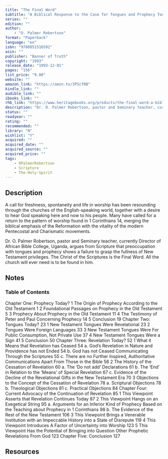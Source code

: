 ```yaml
---
title: "The Final Word"
subtitle: "A Biblical Response to the Case for Tongues and Prophecy Today"
series: ""
edition: ""
author: 
    - "O. Palmer Robertson"
format: "Paperback"
language: "en"
isbn: "9780851516592"
asin: ""
publisher: "Banner of Truth"
copyright: "1993"
release_date: "1993-12-01"
pages: "156"
list_price: "9.00"
website: ""
amazon_link: "https://amzn.to/3PScf0B"
kindle_link: ""
audible_link: ""
ibooks_link: ""
rhb_link: "https://www.heritagebooks.org/products/the-final-word-a-biblical-response-to-the-case-for-tongues-prophecy-today-robertson.html" 
description: "Dr. O. Palmer Robertson, pastor and Seminary teacher, currently Director of African Bible College, Uganda, argues from Scripture that preoccupation with tongues and prophecy shows a failure to grasp the fullness of New Testament privileges. The Christ of the Scriptures is the Final Word. All the church will ever need is to be found in him."
status: ""
readyear: ""
rating: ""
recommended: ""
library: "N"
wishlist: "Y"
acquired: ""
acquired_date: ""
acquired_source: ""
acquired_price: ""
tags:
    - OPalmerRobertson
    - Scripture
    - The-Holy-Spirit
---
```


## Description

A call for freshness, spontaneity and life in worship has been resounding through the churches of the English-speaking world, together with a desire to hear God speaking here and now to his people. Many have called for a return to the pattern of worship found in 1 Corinthians 14, merging the biblical emphasis of the Reformation with the vitality of the modern Pentecostal and Charismatic movements.

Dr. O. Palmer Robertson, pastor and Seminary teacher, currently Director of African Bible College, Uganda, argues from Scripture that preoccupation with tongues and prophecy shows a failure to grasp the fullness of New Testament privileges. The Christ of the Scriptures is the Final Word. All the church will ever need is to be found in him.

## Notes

### Table of Contents

Chapter One: Prophecy Today?
1	The Origin of Prophecy According to the Old Testament	1
2	Foundational Passages on Prophecy in the Old Testament	5
3	Prophecy About Prophecy in the Old Testament	11
4	The Testimony of Peter and Paul Concerning Prophecy	14
5	Conclusion	19
 	Chapter Two: Tongues Today?	23
1	New Testament Tongues Were Revelational	23
2	Tongues Were Foreign Languages	33
3	New Testament Tongues Were For Public Consumption, Not Private Use	37
4	New Testament Tongues Were a Sign	41
5	Conclusion	50
 	Chapter Three: Revelation Today?	52
1	What it Means that Revelation has Ceased	54
 	a. God’s Revelation in Nature and Providence has not Ended	54
 	b. God has not Ceased Communicating Through the Scriptures	55
 	c. There are no Further Inspired, Authoritative Communications Apart From Those in the Bible	56
2	The History of the Cessation of Revelation	60
 	a. The ‘Do not add’ Declarations	61
 	b. The ‘End’ in Relation to the ‘Means’ of Special Revelation	67
 	c. Evidence of the Decline of the Revelational Gifts in the New Testament Era	70
3	Objections to the Concept of the Cessation of Revelation	78
 	a. Scriptural Objections	78
 	b. Theological Objections	81
 	c. Practical Objections	84
 	Chapter Four: Current Advocacy of the Continuation of Revelation	85
1	This Viewpoint Asserts that Revelation Continues Today	87
2	This Viewpoint Hangs on an Exegetical String	95
 	a. Arguments for an Inferior Kind of Prophecy Based on the Teaching about Prophecy in 1 Corinthians	98
 	b. The Evidence of the Rest of the New Testament	106
3	This Viewpoint Brings a Venerable Institution with an Impeccable History into a State of Disrepute	119
4	This Viewpoint Introduces A Factor of Uncertainty into Worship	123
5	This Viewpoint Has the Potential of Bringing into Question Other Prophetic Revelations From God	123
 	Chapter Five: Conclusion	127

## Resources